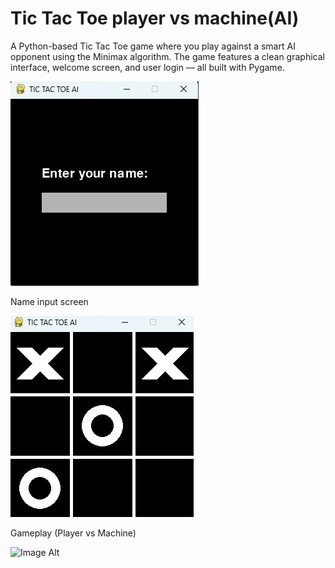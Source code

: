 # Tic Tac Toe player vs machine(AI)
A Python-based Tic Tac Toe game where you play against a smart AI opponent using the Minimax algorithm.
The game features a clean graphical interface, welcome screen, and user login — all built with Pygame.

![Image Alt](https://github.com/Akshitha0621/Tic-Tac-Toe-Game/blob/3181ed9b5a1a1ac1f943fbdc3d0db76876d6c8df/Screenshot%202025-06-01%20205408.png)

Name input screen

![Image Alt](https://github.com/Akshitha0621/Tic-Tac-Toe-Game/blob/99816f0c324c95251ef9d22d6c369c705f30e1e3/Screenshot%202025-06-01%20205508.png)

Gameplay (Player vs Machine)

![Image Alt]()

